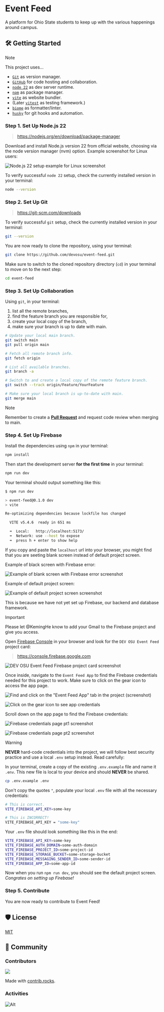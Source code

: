 # Event Feed

A platform for Ohio State students to keep up with the various happenings around campus.

## 🛠️ Getting Started

> [!NOTE]
> This project uses...
>
> * [`Git`](https://git-scm.com/book/en/v2/Getting-Started-What-is-Git%3F) as version manager.
> * [`GitHub`](https://www.geeksforgeeks.org/what-is-github-and-how-to-use-it/) for code hosting and collaboration.
> * [`node 22`](https://www.geeksforgeeks.org/node-js-introduction/) as dev server runtime.
> * [`npm`](https://nodejs.org/en/learn/getting-started/an-introduction-to-the-npm-package-manager) as package manager.
> * [`vite`](https://vite.dev/) as website bundler.
> * (Later [`vitest`](https://vitest.dev/) as testing framework.)
> * [`biome`](https://biomejs.dev/) as formatter/linter.
> * [`husky`](https://typicode.github.io/husky/) for git hooks and automation.

### Step 1. Set Up Node.js 22

> https://nodejs.org/en/download/package-manager

Download and install Node.js version 22 from official website, choosing via the node version manager (nvm) option. Example screenshot for Linux users:

![Node.js 22 setup example for Linux screenshot](/docs/screenshots/Node.js%2022%20setup%20via%20nvm.png)

To verify successful `node 22` setup, check the currently installed version in your terminal:

```bash
node --version
```

### Step 2. Set Up Git

> https://git-scm.com/downloads

To verify successful `git` setup, check the currently installed version in your terminal:

```bash
git --version
```

You are now ready to clone the repository, using your terminal:

```bash
git clone https://github.com/devosu/event-feed.git
```

Make sure to switch to the cloned repository directory (`cd`) in your terminal to move on to the next step:

```bash
cd event-feed
```

### Step 3. Set Up Collaboration

Using `git`, in your terminal:

1. list all the remote branches,
2. find the feature branch you are responsible for,
3. create your local copy of the branch,
4. make sure your branch is up to date with main.

```bash
# Update your local main branch.
git switch main
git pull origin main

# Fetch all remote branch info. 
git fetch origin

# List all available branches.
git branch -a

# Switch to and create a local copy of the remote feature branch.
git switch --track origin/Feature/YourFeature

# Make sure your local branch is up-to-date with main.
git merge main
```

> [!NOTE]
>
> Remember to create a [**Pull Request**](https://github.com/devosu/event-feed/pulls) and request code review when merging to main.

### Step 4. Set Up Firebase

Install the dependencies using `npm` in your terminal:

```bash
npm install
```

Then start the development server **for the first time** in your terminal:

```bash
npm run dev
```

Your terminal should output something like this: 

```bash
$ npm run dev

> event-feed@0.1.0 dev
> vite

Re-optimizing dependencies because lockfile has changed

  VITE v5.4.6  ready in 651 ms

  ➜  Local:   http://localhost:5173/
  ➜  Network: use --host to expose
  ➜  press h + enter to show help
```

If you copy and paste the `localhost` url into your browser, you might find that you are seeting blank screen instead of default project screen.

Example of black screen with Firebase error:

![Example of blank screen with Firebase error screenshot](/docs/screenshots/Blank%20screen%20with%20Firebase%20error.png)

Example of default project screen:

![Example of default project screen screenshot](/docs/screenshots/Default%20project%20screen.png)

This is because we have not yet set up Firebase, our backend and database framework.

> [!IMPORTANT]
>
> Please let @KemingHe know to add your Gmail to the Firebase project and give you access.

Open [Firebase Console](https://console.firebase.google.com) in your browser and look for the `DEV OSU Event Feed` project card:

> https://console.firebase.google.com

![DEV OSU Event Feed Firebase project card screenshot](/docs/screenshots/Firebase%20project%20card.png)

Once inside, navigate to the `Event Feed App` to find the Firebase credentials needed for this project to work. Make sure to click on the gear icon to access the app page.

![Find and click on the "Event Feed App" tab in the project (screenshot)](/docs/screenshots/Find%20and%20click%20on%20the%20Event%20Feed%20App%20tab%20in%20the%20project.png)

![Click on the gear icon to see app credentials](/docs/screenshots/Click%20on%20the%20gear%20icon%20to%20see%20app%20credentials.png)

Scroll down on the app page to find the Firebase credentials:

![Firebase credentials page pt1 screenshot](/docs/screenshots/Firebase%20crendentials%20page%20pt1.png)

![Firebase credentials page pt2 screenshot](/docs/screenshots/Firebase%20crendentials%20page%20pt2.png)

> [!WARNING]
>
> **NEVER** hard-code credentials into the project, we will follow best security practice and use a local `.env` setup instead. Read carefully:

In your terminal, create a copy of the existing `.env.example` file and name it `.env`. This new file is local to your device and should **NEVER** be shared.

```bash
cp .env.example .env
```

Don't copy the quotes `"`, populate your local `.env` file with all the necessary credentials:

```bash
# This is correct.
VITE_FIREBASE_API_KEY=some-key

# This is INCORRECT!
VITE_FIREBASE_API_KEY = "some-key"
```

Your `.env` file should look something like this in the end:

```bash
VITE_FIREBASE_API_KEY=some-key
VITE_FIREBASE_AUTH_DOMAIN=some-auth-domain
VITE_FIREBASE_PROJECT_ID=some-project-id
VITE_FIREBASE_STORAGE_BUCKET=some-storage-bucket
VITE_FIREBASE_MESSAGING_SENDER_ID=some-sender-id
VITE_FIREBASE_APP_ID=some-app-id
```

Now when you run `npm run dev`, you should see the default project screen. *Congrates on setting up Firebase!*

### Step 5. Contribute

You are now ready to contribute to Event Feed!

## 🛡️ License

[MIT](https://choosealicense.com/licenses/mit/)

## 💖 Community

### Contributors

<a href="https://github.com/devosu/event-feed/graphs/contributors">
  <img src="https://contrib.rocks/image?repo=devosu/event-feed" />
</a>

Made with [contrib.rocks](https://contrib.rocks).

### Activities

![Alt](https://repobeats.axiom.co/api/embed/3e06dedb0246fa2246c695deef9c9219e9e539cb.svg "Repobeats analytics image")
